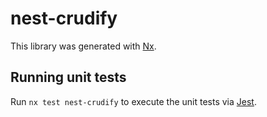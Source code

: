 # nest-crudify

This library was generated with [Nx](https://nx.dev).

## Running unit tests

Run `nx test nest-crudify` to execute the unit tests via [Jest](https://jestjs.io).
